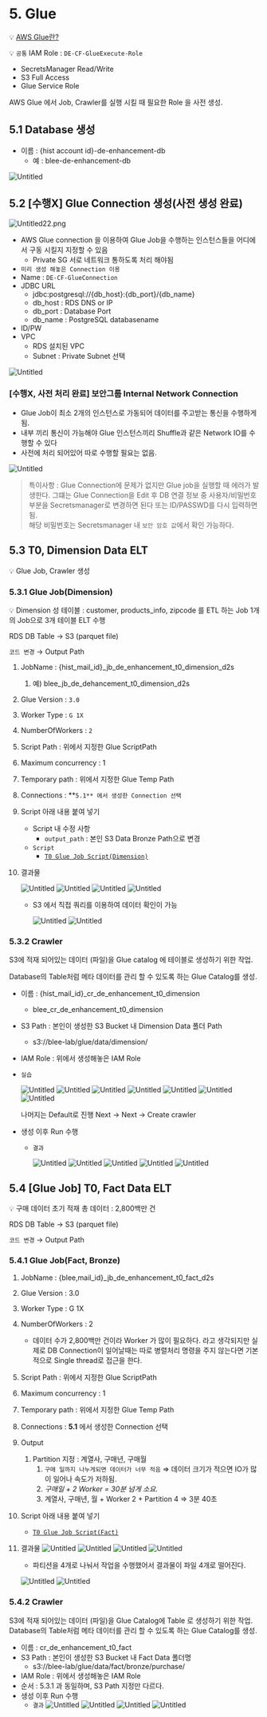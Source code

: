# 5. Glue

💡 [AWS Glue란?](https://www.notion.so/AWS-Glue-21a4e620cac84c54a1960d5f7d801697?pvs=21)

💡 `공통`
IAM Role : `DE-CF-GlueExecute-Role`
- SecretsManager Read/Write
- S3 Full Access
- Glue Service Role

AWS Glue 에서 Job, Crawler를 실행 시킬 때 필요한 Role 을 사전 생성.

## 5.1 Database 생성

- 이름 : {hist account id}-de-enhancement-db
    - 예 : blee-de-enhancement-db

![Untitled]( ../img/Untitled%2016.png)

## 5.2 [수행X] Glue Connection 생성(사전 생성 완료)

![Untitled22.png]( ../img/Untitled22.png)

- AWS Glue connection 을 이용하여 Glue Job을 수행하는 인스턴스들을 어디에서 구동 시킬지 지정할 수 있음
    - Private SG 서로 네트워크 통하도록 처리 해야됨
- `미리 생성 해놓은 Connection 이용`
- Name : `DE-CF-GlueConnection`
- JDBC URL
    - jdbc:postgresql://{db_host}:{db_port}/{db_name}
    - db_host : RDS DNS or IP
    - db_port : Database Port
    - db_name : PostgreSQL databasename
- ID/PW
- VPC
    - RDS 설치된 VPC
    - Subnet : Private Subnet 선택

![Untitled]( ../img/Untitled%2017.png)

### [수행X, 사전 처리 완료] 보안그룹 Internal Network Connection

- Glue Job이 최소 2개의 인스턴스로 가동되어 데이터를 주고받는 통신을 수행하게 됨.
- 내부 끼리 통신이 가능해야 Glue 인스턴스끼리 Shuffle과 같은 Network IO를 수행할 수 있다
- 사전에 처리 되어있어 따로 수행할 필요는 없음.

![Untitled]( ../img/Untitled%2018.png)

> 특이사항 : Glue Connection에 문제가 없지만 Glue job을 실행할 때 에러가 발생한다. 그떄는 Glue Connection을 Edit 후 DB 연결 정보 중 사용자/비밀번호 부분을 Secretsmanager로 변경하면 된다 또는 ID/PASSWD를 다시 입력하면 됨.   
해당 비밀번호는 Secretsmanager 내 `보안 암호 값`에서 확인 가능하다.

## 5.3 T0, Dimension Data ELT

💡 Glue Job, Crawler 생성

### 5.3.1 Glue Job(Dimension)


💡 Dimension 성 테이블 : customer, products_info, zipcode 를 ETL 하는 Job
1개의 Job으로 3개 테이블 ELT 수행

RDS DB Table → S3 (parquet file)

`코드 변경`
→ Output Path

1. JobName : {hist_mail_id}_jb_de_enhancement_t0_dimension_d2s
    1. 예) blee_jb_de_dehancement_t0_dimension_d2s
2. Glue Version : `3.0`
3. Worker Type : `G 1X`
4. NumberOfWorkers : `2`
5. Script Path : 위에서 지정한 Glue ScriptPath
6. Maximum concurrency : 1
7. Temporary path : 위에서 지정한 Glue Temp Path 
8. Connections : **`5.1** 에서 생성한 Connection 선택`
9. Script 아래 내용 붙여 넣기
    - Script 내 수정 사항
        - `output_path` : 본인 S3 Data Bronze Path으로 변경
    - `Script`
        - [`T0 Glue Job Script(Dimension)`](../scripts/jb_de_dehancement_t0_dimension_d2s.py)
        
10. 결과물

    ![Untitled]( ../img/Untitled%2019.png)
    ![Untitled]( ../img/Untitled%2020.png)
    ![Untitled]( ../img/Untitled%2021.png)
    ![Untitled]( ../img/Untitled%2022.png)
    
    - S3 에서 직접 쿼리를 이용하여 데이터 확인이 가능

        ![Untitled]( ../img/Untitled%2023.png)
        ![Untitled]( ../img/Untitled%2024.png)
        
        

### 5.3.2 Crawler

S3에 적재 되어있는 데이터 (파일)을 Glue catalog 에 테이블로 생성하기 위한 작업.

Database의 Table처럼 메타 데이터를 관리 할 수 있도록 하는 Glue Catalog를 생성.

- 이름 : {hist_mail_id}_cr_de_enhancement_t0_dimension
    - blee_cr_de_enhancement_t0_dimension
- S3 Path : 본인이 생성한 S3 Bucket 내 Dimension Data 폴더 Path
    - s3://blee-lab/glue/data/dimension/
- IAM Role : 위에서 생성해놓은 IAM Role
- `실습`

    ![Untitled]( ../img/Untitled%2025.png)
    ![Untitled]( ../img/Untitled%2026.png)
    ![Untitled]( ../img/Untitled%2027.png)
    ![Untitled]( ../img/Untitled%2028.png)
    ![Untitled]( ../img/Untitled%2029.png)
    ![Untitled]( ../img/Untitled%2030.png)
    ![Untitled]( ../img/Untitled%2031.png)
    
    나머지는 Default로 진행 Next → Next → Create crawler
    
- 생성 이후 Run 수행
    - `결과`
        
        ![Untitled]( ../img/Untitled%2032.png)
        ![Untitled]( ../img/Untitled%2033.png)
        ![Untitled]( ../img/Untitled%2034.png)
        ![Untitled]( ../img/Untitled%2035.png)
        ![Untitled]( ../img/Untitled%2036.png)
        

## 5.4 [Glue Job] T0, Fact Data ELT

💡 구매 데이터 초기 적재
총 데이터 : 2,800백만 건

RDS DB Table → S3 (parquet file)

`코드 변경`
→ Output Path

### 5.4.1 Glue Job(Fact, Bronze)

1. JobName : {blee,mail_id}_jb_de_enhancement_t0_fact_d2s
2. Glue Version : 3.0
3. Worker Type : G 1X
4. NumberOfWorkers : 2
    - 데이터 수가 2,800백만 건이라 Worker 가 많이 필요하다. 라고 생각되지만 실제로 DB Connection이 일어날때는 따로 병렬처리 명령을 주지 않는다면 기본적으로 Single thread로 접근을 한다.
5. Script Path : 위에서 지정한 Glue ScriptPath
6. Maximum concurrency : 1
7. Temporary path : 위에서 지정한 Glue Temp Path 
8. Connections : **5.1** 에서 생성한 Connection 선택
9. Output
    1. Partition 지정 : 계열사, 구매년, 구매월
        1. `구매 일까지 나누게되면 데이터가 너무 적음` ⇒ 데이터 크기가 적으면 IO가 많이 일어나 속도가 저하됨.
        2. *구매일 + 2 Worker = 30분 넘게 소요.*
        3. 계열사, 구매년, 월 + Worker 2 + Partition 4 ⇒ 3분 40초
10. Script 아래 내용 붙여 넣기
    - [`T0 Glue Job Script(Fact)`](../scripts/jb_de_enhancement_t0_fact_d2s.py)
        
11. 결과물
    ![Untitled]( ../img/Untitled%2037.png)
    ![Untitled]( ../img/Untitled%2038.png)
    ![Untitled]( ../img/Untitled%2039.png)
    ![Untitled]( ../img/Untitled%2040.png)
    
    - 파티션을 4개로 나눠서 작업을 수행했어서 결과물이 파일 4개로 떨어진다.
    
    ![Untitled]( ../img/Untitled%2041.png)
    ![Untitled]( ../img/Untitled%2042.png)
        
        

### 5.4.2 Crawler

S3에 적재 되어있는 데이터 (파일)을 Glue Catalog에 Table 로 생성하기 위한 작업.
Database의 Table처럼 메타 데이터를 관리 할 수 있도록 하는 Glue Catalog를 생성.

- 이름 : cr_de_enhancement_t0_fact
- S3 Path : 본인이 생성한 S3 Bucket 내 Fact Data 폴더명
    - s3://blee-lab/glue/data/fact/bronze/purchase/
- IAM Role : 위에서 생성해놓은 IAM Role
- 순서 : 5.3.1 과 동일하며, S3 Path 지정만 다르다.
- 생성 이후 Run 수행
    - `결과`
        ![Untitled]( ../img/Untitled%2043.png)
        ![Untitled]( ../img/Untitled%2044.png)
        ![Untitled]( ../img/Untitled%2045.png)
        ![Untitled]( ../img/Untitled%2046.png)